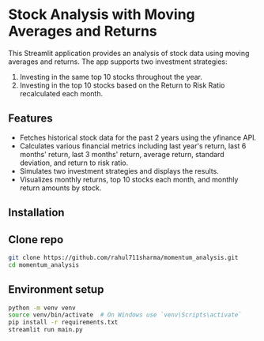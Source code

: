 # Stock Analysis with Moving Averages and Returns

This Streamlit application provides an analysis of stock data using moving averages and returns. The app supports two investment strategies:
1. Investing in the same top 10 stocks throughout the year.
2. Investing in the top 10 stocks based on the Return to Risk Ratio recalculated each month.

## Features

- Fetches historical stock data for the past 2 years using the yfinance API.
- Calculates various financial metrics including last year's return, last 6 months' return, last 3 months' return, average return, standard deviation, and return to risk ratio.
- Simulates two investment strategies and displays the results.
- Visualizes monthly returns, top 10 stocks each month, and monthly return amounts by stock.

## Installation

## Clone repo
```sh
git clone https://github.com/rahul711sharma/momentum_analysis.git
cd momentum_analysis
```
## Environment setup
```sh
python -m venv venv
source venv/bin/activate  # On Windows use `venv\Scripts\activate`
pip install -r requirements.txt
streamlit run main.py
